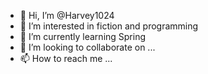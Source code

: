 - 👋 Hi, I’m @Harvey1024
- 👀 I’m interested in fiction and programming
- 🌱 I’m currently learning Spring
- 💞️ I’m looking to collaborate on ...
- 📫 How to reach me ...

